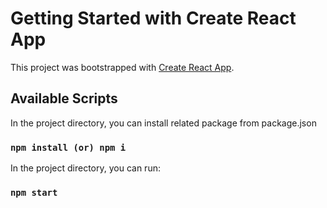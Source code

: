# Getting Started with Create React App

This project was bootstrapped with [Create React App](https://github.com/facebook/create-react-app).

## Available Scripts


In the project directory, you can install related package from package.json
### `npm install (or) npm i`
In the project directory, you can run:

### `npm start`


